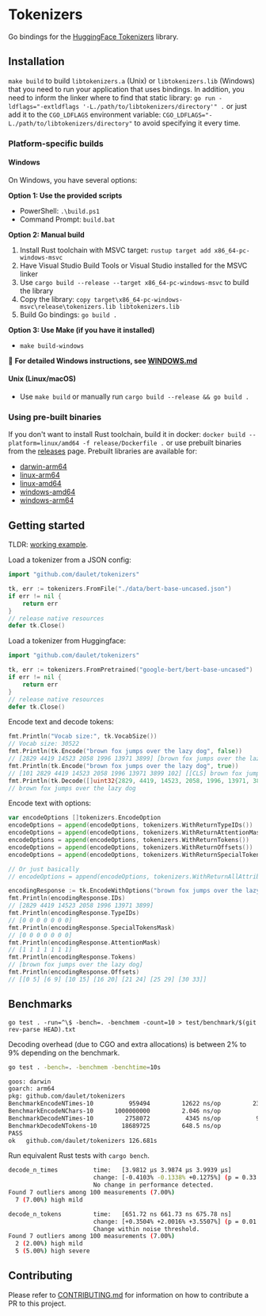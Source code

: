 # Tokenizers

Go bindings for the [HuggingFace Tokenizers](https://github.com/huggingface/tokenizers) library.

## Installation

`make build` to build `libtokenizers.a` (Unix) or `libtokenizers.lib` (Windows) that you need to run your application that uses bindings. In addition, you need to inform the linker where to find that static library: `go run -ldflags="-extldflags '-L./path/to/libtokenizers/directory'" .` or just add it to the `CGO_LDFLAGS` environment variable: `CGO_LDFLAGS="-L./path/to/libtokenizers/directory"` to avoid specifying it every time.

### Platform-specific builds

#### Windows
On Windows, you have several options:

**Option 1: Use the provided scripts**
- PowerShell: `.\build.ps1`
- Command Prompt: `build.bat`

**Option 2: Manual build**
1. Install Rust toolchain with MSVC target: `rustup target add x86_64-pc-windows-msvc`
2. Have Visual Studio Build Tools or Visual Studio installed for the MSVC linker
3. Use `cargo build --release --target x86_64-pc-windows-msvc` to build the library
4. Copy the library: `copy target\x86_64-pc-windows-msvc\release\tokenizers.lib libtokenizers.lib`
5. Build Go bindings: `go build .`

**Option 3: Use Make (if you have it installed)**
- `make build-windows`

📖 **For detailed Windows instructions, see [WINDOWS.md](WINDOWS.md)**

#### Unix (Linux/macOS)
- Use `make build` or manually run `cargo build --release && go build .`

### Using pre-built binaries

If you don't want to install Rust toolchain, build it in docker: `docker build --platform=linux/amd64 -f release/Dockerfile .` or use prebuilt binaries from the [releases](https://github.com/daulet/tokenizers/releases) page. Prebuilt libraries are available for:

* [darwin-arm64](https://github.com/daulet/tokenizers/releases/latest/download/libtokenizers.darwin-arm64.tar.gz)
* [linux-arm64](https://github.com/daulet/tokenizers/releases/latest/download/libtokenizers.linux-arm64.tar.gz)
* [linux-amd64](https://github.com/daulet/tokenizers/releases/latest/download/libtokenizers.linux-amd64.tar.gz)
* [windows-amd64](https://github.com/daulet/tokenizers/releases/latest/download/libtokenizers.windows-amd64.tar.gz)
* [windows-arm64](https://github.com/daulet/tokenizers/releases/latest/download/libtokenizers.windows-arm64.tar.gz)

## Getting started

TLDR: [working example](example/main.go).

Load a tokenizer from a JSON config:

```go
import "github.com/daulet/tokenizers"

tk, err := tokenizers.FromFile("./data/bert-base-uncased.json")
if err != nil {
    return err
}
// release native resources
defer tk.Close()
```

Load a tokenizer from Huggingface:

```go
import "github.com/daulet/tokenizers"

tk, err := tokenizers.FromPretrained("google-bert/bert-base-uncased")
if err != nil {
    return err
}
// release native resources
defer tk.Close()
```

Encode text and decode tokens:

```go
fmt.Println("Vocab size:", tk.VocabSize())
// Vocab size: 30522
fmt.Println(tk.Encode("brown fox jumps over the lazy dog", false))
// [2829 4419 14523 2058 1996 13971 3899] [brown fox jumps over the lazy dog]
fmt.Println(tk.Encode("brown fox jumps over the lazy dog", true))
// [101 2829 4419 14523 2058 1996 13971 3899 102] [[CLS] brown fox jumps over the lazy dog [SEP]]
fmt.Println(tk.Decode([]uint32{2829, 4419, 14523, 2058, 1996, 13971, 3899}, true))
// brown fox jumps over the lazy dog
```

Encode text with options:

```go
var encodeOptions []tokenizers.EncodeOption
encodeOptions = append(encodeOptions, tokenizers.WithReturnTypeIDs())
encodeOptions = append(encodeOptions, tokenizers.WithReturnAttentionMask())
encodeOptions = append(encodeOptions, tokenizers.WithReturnTokens())
encodeOptions = append(encodeOptions, tokenizers.WithReturnOffsets())
encodeOptions = append(encodeOptions, tokenizers.WithReturnSpecialTokensMask())

// Or just basically
// encodeOptions = append(encodeOptions, tokenizers.WithReturnAllAttributes())

encodingResponse := tk.EncodeWithOptions("brown fox jumps over the lazy dog", false, encodeOptions...)
fmt.Println(encodingResponse.IDs)
// [2829 4419 14523 2058 1996 13971 3899]
fmt.Println(encodingResponse.TypeIDs)
// [0 0 0 0 0 0 0]
fmt.Println(encodingResponse.SpecialTokensMask)
// [0 0 0 0 0 0 0]
fmt.Println(encodingResponse.AttentionMask)
// [1 1 1 1 1 1 1]
fmt.Println(encodingResponse.Tokens)
// [brown fox jumps over the lazy dog]
fmt.Println(encodingResponse.Offsets)
// [[0 5] [6 9] [10 15] [16 20] [21 24] [25 29] [30 33]]
```

## Benchmarks

`go test . -run=^\$ -bench=. -benchmem -count=10 > test/benchmark/$(git rev-parse HEAD).txt`

Decoding overhead (due to CGO and extra allocations) is between 2% to 9% depending on the benchmark.

```bash
go test . -bench=. -benchmem -benchtime=10s

goos: darwin
goarch: arm64
pkg: github.com/daulet/tokenizers
BenchmarkEncodeNTimes-10     	  959494	     12622 ns/op	     232 B/op	      12 allocs/op
BenchmarkEncodeNChars-10      1000000000	     2.046 ns/op	       0 B/op	       0 allocs/op
BenchmarkDecodeNTimes-10     	 2758072	      4345 ns/op	      96 B/op	       3 allocs/op
BenchmarkDecodeNTokens-10    	18689725	     648.5 ns/op	       7 B/op	       0 allocs/op
PASS
ok   github.com/daulet/tokenizers 126.681s
```

Run equivalent Rust tests with `cargo bench`.

```bash
decode_n_times          time:   [3.9812 µs 3.9874 µs 3.9939 µs]
                        change: [-0.4103% -0.1338% +0.1275%] (p = 0.33 > 0.05)
                        No change in performance detected.
Found 7 outliers among 100 measurements (7.00%)
  7 (7.00%) high mild

decode_n_tokens         time:   [651.72 ns 661.73 ns 675.78 ns]
                        change: [+0.3504% +2.0016% +3.5507%] (p = 0.01 < 0.05)
                        Change within noise threshold.
Found 7 outliers among 100 measurements (7.00%)
  2 (2.00%) high mild
  5 (5.00%) high severe
```

## Contributing

Please refer to [CONTRIBUTING.md](CONTRIBUTING.md) for information on how to contribute a PR to this project.

